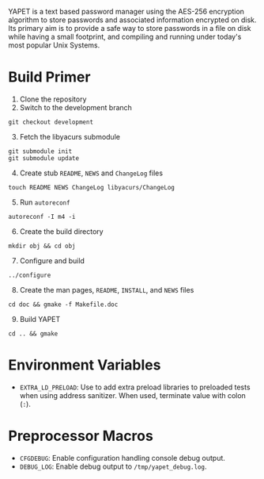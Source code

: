 YAPET is a text based password manager using the AES-256 encryption
algorithm to store passwords and associated information encrypted on
disk. Its primary aim is to provide a safe way to store passwords in a
file on disk while having a small footprint, and compiling and running
under today's most popular Unix Systems.

Build Primer
===

1. Clone the repository
2. Switch to the development branch
```
git checkout development
```
3. Fetch the libyacurs submodule
```
git submodule init
git submodule update
```
4. Create stub `README`, `NEWS` and `ChangeLog` files
```
touch README NEWS ChangeLog libyacurs/ChangeLog
```
5. Run `autoreconf`
```
autoreconf -I m4 -i
```
6. Create the build directory
```
mkdir obj && cd obj
```
7. Configure and build
```
../configure
```
8. Create the man pages, `README`, `INSTALL`, and `NEWS` files
```
cd doc && gmake -f Makefile.doc
```
9. Build YAPET
```
cd .. && gmake
```

Environment Variables
===

* `EXTRA_LD_PRELOAD`: Use to add extra preload libraries to preloaded tests when using address sanitizer.
  When used, terminate value with colon (`:`).

Preprocessor Macros
===

* `CFGDEBUG`: Enable configuration handling console debug output.
* `DEBUG_LOG`: Enable debug output to `/tmp/yapet_debug.log`.